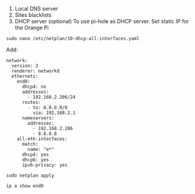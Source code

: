 1. Local DNS server
2. Sites blacklists
3. DHCP server (optional)
To use pi-hole as DHCP server. Set static IP for the Orange Pi
```
sudo nano /etc/netplan/10-dhcp-all-interfaces.yaml
```
Add:
```
network:
  version: 2
  renderer: networkd
  ethernets:
    end0:
      dhcp4: no
      addresses:
        - 192.168.2.206/24
      routes:
        - to: 0.0.0.0/0
          via: 192.168.2.1
      nameservers:
        addresses:
          - 192.168.2.206
          - 8.8.8.8
    all-eth-interfaces:
      match:
        name: "e*"
      dhcp4: yes
      dhcp6: yes
      ipv6-privacy: yes
```
```
sudo netplan apply
```
```
ip a show end0
```


